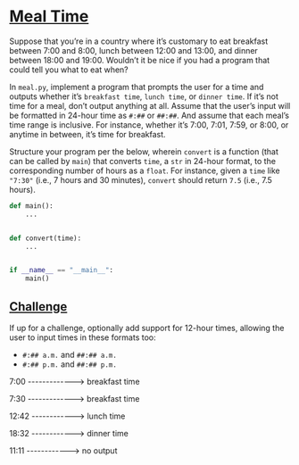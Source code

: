 # [**Meal Time**](https://cs50.harvard.edu/python/2022/psets/1/meal/)
Suppose that you’re in a country where it’s customary to eat breakfast between 7:00 and 8:00, lunch between 12:00 and 13:00, and dinner between 18:00 and 19:00. Wouldn’t it be nice if you had a program that could tell you what to eat when?

In `meal.py`, implement a program that prompts the user for a time and outputs whether it’s `breakfast time`, `lunch time`, or `dinner time`. If it’s not time for a meal, don’t output anything at all. Assume that the user’s input will be formatted in 24-hour time as `#:##` or `##:##`. And assume that each meal’s time range is inclusive. For instance, whether it’s 7:00, 7:01, 7:59, or 8:00, or anytime in between, it’s time for breakfast.

Structure your program per the below, wherein `convert` is a function (that can be called by `main`) that converts `time`, a `str` in 24-hour format, to the corresponding number of hours as a `float`. For instance, given a `time` like `"7:30"` (i.e., 7 hours and 30 minutes), `convert` should return `7.5` (i.e., 7.5 hours).

```py
def main():
    ...


def convert(time):
    ...


if __name__ == "__main__":
    main()
```

## [Challenge](https://cs50.harvard.edu/python/2022/psets/1/meal/#challenge)

If up for a challenge, optionally add support for 12-hour times, allowing the user to input times in these formats too:

  * `#:## a.m.` and `##:## a.m.`
  * `#:## p.m.` and `##:## p.m.`

7:00 -------------> breakfast time

7:30 -------------> breakfast time

12:42 ------------> lunch time

18:32 ------------> dinner time

11:11 ------------> no output
